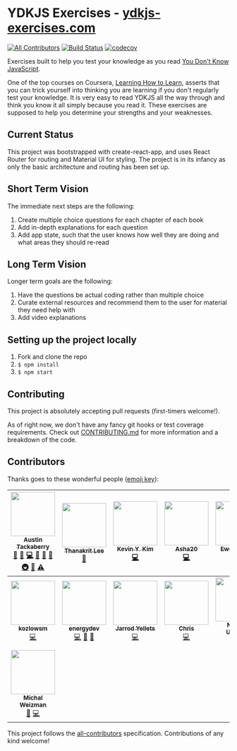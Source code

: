 # YDKJS Exercises - [ydkjs-exercises.com](https://ydkjs-exercises.com)

[![All Contributors](https://img.shields.io/badge/all_contributors-15-orange.svg?style=flat-square)](#contributors)
[![Build Status](https://travis-ci.org/austintackaberry/ydkjs-exercises.svg?branch=master)](https://travis-ci.org/austintackaberry/ydkjs-exercises)
[![codecov](https://codecov.io/gh/austintackaberry/ydkjs-exercises/branch/master/graph/badge.svg)](https://codecov.io/gh/austintackaberry/ydkjs-exercises)

Exercises built to help you test your knowledge as you read [You Don't Know JavaScript](https://github.com/getify/You-Dont-Know-JS).

One of the top courses on Coursera, [Learning How to Learn](https://www.coursera.org/learn/learning-how-to-learn), asserts that you can trick yourself into thinking you are learning if you don't regularly test your knowledge. It is very easy to read YDKJS all the way through and think you know it all simply because you read it. These exercises are supposed to help you determine your strengths and your weaknesses.

## Current Status

This project was bootstrapped with create-react-app, and uses React Router for routing and Material UI for styling. The project is in its infancy as only the basic architecture and routing has been set up.

## Short Term Vision

The immediate next steps are the following:

1.  Create multiple choice questions for each chapter of each book
2.  Add in-depth explanations for each question
3.  Add app state, such that the user knows how well they are doing and what areas they should re-read

## Long Term Vision

Longer term goals are the following:

1.  Have the questions be actual coding rather than multiple choice
2.  Curate external resources and recommend them to the user for material they need help with
3.  Add video explanations

## Setting up the project locally

1.  Fork and clone the repo
2.  `$ npm install`
3.  `$ npm start`

## Contributing

This project is absolutely accepting pull requests (first-timers welcome!).

As of right now, we don't have any fancy git hooks or test coverage requirements. Check out [CONTRIBUTING.md](CONTRIBUTING.md) for more information and a breakdown of the code.

## Contributors

Thanks goes to these wonderful people ([emoji key](https://github.com/kentcdodds/all-contributors#emoji-key)):

<!-- ALL-CONTRIBUTORS-LIST:START - Do not remove or modify this section -->
<!-- prettier-ignore -->
| [<img src="https://avatars0.githubusercontent.com/u/29493001?v=4" width="100px;"/><br /><sub><b>Austin Tackaberry</b></sub>](https://austintackaberry.co)<br />[💬](#question-austintackaberry "Answering Questions") [🐛](https://github.com/austintackaberry/ydkjs-exercises/issues?q=author%3Aaustintackaberry "Bug reports") [💻](https://github.com/austintackaberry/ydkjs-exercises/commits?author=austintackaberry "Code") [🎨](#design-austintackaberry "Design") [📖](https://github.com/austintackaberry/ydkjs-exercises/commits?author=austintackaberry "Documentation") [🤔](#ideas-austintackaberry "Ideas, Planning, & Feedback") [🚇](#infra-austintackaberry "Infrastructure (Hosting, Build-Tools, etc)") [👀](#review-austintackaberry "Reviewed Pull Requests") [⚠️](https://github.com/austintackaberry/ydkjs-exercises/commits?author=austintackaberry "Tests") | [<img src="https://avatars0.githubusercontent.com/u/21210429?v=4" width="100px;"/><br /><sub><b>Thanakrit Lee</b></sub>](https://github.com/tlee38)<br />[📖](https://github.com/austintackaberry/ydkjs-exercises/commits?author=tlee38 "Documentation") | [<img src="https://avatars0.githubusercontent.com/u/29536549?v=4" width="100px;"/><br /><sub><b>Kevin Y. Kim</b></sub>](https://kevinyckim.netlify.com/)<br />[💻](https://github.com/austintackaberry/ydkjs-exercises/commits?author=kevinYCKim33 "Code") | [<img src="https://avatars0.githubusercontent.com/u/19591575?v=4" width="100px;"/><br /><sub><b>Asha20</b></sub>](https://github.com/Asha20)<br />[💻](https://github.com/austintackaberry/ydkjs-exercises/commits?author=Asha20 "Code") | [<img src="https://avatars2.githubusercontent.com/u/13992168?v=4" width="100px;"/><br /><sub><b>Ewe Lin Loo</b></sub>](https://github.com/elloo)<br />[💻](https://github.com/austintackaberry/ydkjs-exercises/commits?author=elloo "Code") | [<img src="https://avatars2.githubusercontent.com/u/35818464?v=4" width="100px;"/><br /><sub><b>rosaxny</b></sub>](https://github.com/rosaxny)<br />[💻](https://github.com/austintackaberry/ydkjs-exercises/commits?author=rosaxny "Code") [🤔](#ideas-rosaxny "Ideas, Planning, & Feedback") | [<img src="https://avatars3.githubusercontent.com/u/16709534?v=4" width="100px;"/><br /><sub><b>nik</b></sub>](https://github.com/nikrb)<br />[💻](https://github.com/austintackaberry/ydkjs-exercises/commits?author=nikrb "Code") [⚠️](https://github.com/austintackaberry/ydkjs-exercises/commits?author=nikrb "Tests") [🤔](#ideas-nikrb "Ideas, Planning, & Feedback") [💬](#question-nikrb "Answering Questions") [👀](#review-nikrb "Reviewed Pull Requests") |
| :---: | :---: | :---: | :---: | :---: | :---: | :---: |
| [<img src="https://avatars2.githubusercontent.com/u/22461040?v=4" width="100px;"/><br /><sub><b>kozlowsm</b></sub>](https://github.com/kozlowsm)<br />[💻](https://github.com/austintackaberry/ydkjs-exercises/commits?author=kozlowsm "Code") | [<img src="https://avatars2.githubusercontent.com/u/12925952?v=4" width="100px;"/><br /><sub><b>energydev</b></sub>](https://github.com/energydev)<br />[💻](https://github.com/austintackaberry/ydkjs-exercises/commits?author=energydev "Code") [🐛](https://github.com/austintackaberry/ydkjs-exercises/issues?q=author%3Aenergydev "Bug reports") [🤔](#ideas-energydev "Ideas, Planning, & Feedback") | [<img src="https://avatars1.githubusercontent.com/u/32344277?v=4" width="100px;"/><br /><sub><b>Jarrod Yellets</b></sub>](http://www.jarrodyellets.com)<br />[💻](https://github.com/austintackaberry/ydkjs-exercises/commits?author=jarrodyellets "Code") | [<img src="https://avatars0.githubusercontent.com/u/5775083?v=4" width="100px;"/><br /><sub><b>Chris</b></sub>](http://www.fullstackontherocks.com)<br />[💻](https://github.com/austintackaberry/ydkjs-exercises/commits?author=IrritatedEllipses "Code") | [<img src="https://avatars3.githubusercontent.com/u/1413417?v=4" width="100px;"/><br /><sub><b>Nicklas Utgaard</b></sub>](https://github.com/nutgaard)<br />[💻](https://github.com/austintackaberry/ydkjs-exercises/commits?author=nutgaard "Code") | [<img src="https://avatars0.githubusercontent.com/u/30320536?v=4" width="100px;"/><br /><sub><b>James Robinson</b></sub>](https://jrobind.github.io)<br />[💻](https://github.com/austintackaberry/ydkjs-exercises/commits?author=jrobind "Code") | [<img src="https://avatars0.githubusercontent.com/u/25578179?v=4" width="100px;"/><br /><sub><b>Reuben Reyes</b></sub>](http://radotreyes.github.io)<br />[💻](https://github.com/austintackaberry/ydkjs-exercises/commits?author=radotreyes "Code") |
| [<img src="https://avatars2.githubusercontent.com/u/16784959?v=4" width="100px;"/><br /><sub><b>Michal Weizman</b></sub>](http://hakabuk.com)<br />[🎨](#design-hakabuk "Design") [💻](https://github.com/austintackaberry/ydkjs-exercises/commits?author=hakabuk "Code") |

<!-- ALL-CONTRIBUTORS-LIST:END -->

This project follows the [all-contributors](https://github.com/kentcdodds/all-contributors) specification. Contributions of any kind welcome!
